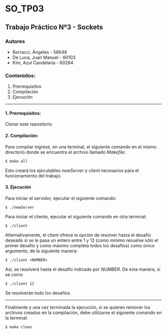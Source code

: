 # SO_TP03

## Trabajo Práctico Nº3 - Sockets

### Autores
* Borracci, Ángeles - 56648
* De Luca, Juan Manuel - 60103
* Kim, Azul Candelaria - 60264

### Contenidos:
1. Prerrequisitos
2. Compilación
3. Ejecución

---

#### 1. Prerrequisitos:
Clonar este repositorio

#### 2. Compilación:
Para compilar ingrese, en una terminal, el siguiente comando en el mismo directorio donde se encuentra el archivo llamado *Makefile*:
```
$ make all
```
Esto creará los ejecutables _newServer_ y _client_ necesarios para el funcionamiento del trabajo.

#### 3. Ejecución
Para iniciar el servidor, ejecutar el siguiente comando:
```
$ ./newServer
```
Para iniciar el cliente, ejecutar el siguiente comando en otra terminal:
```
$ ./client
```
Alternativamente, el client ofrece la opción de resolver hasta el desafío deseado si se le pasa un entero entre 1 y 12 (como mínimo resuelve sólo el primer desafío y como máximo completa todos los desafíos) como único argumento, de la siguiente manera:
```
$ ./client <NUMBER>
```
Así, se resolverá hasta el desafío indicado por _NUMBER_. De esta manera, si se corre:
```
$ ./client 12
```
Se resolverán todo los desafíos.

---

Finalmente y una vez terminada la ejecución, si se quieren remover los archivos creados en la compilación, debe utilizarse el siguiente comando en la terminal:
```
$ make clean
```